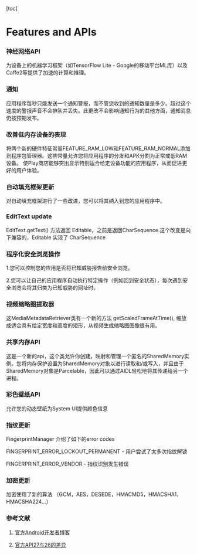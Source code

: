 [toc]
# Features and APIs
### 神经网络API
为设备上的机器学习框架（如TensorFlow Lite - Google的移动平台ML库）以及Caffe2等提供了加速的计算和推理。
### 通知
应用程序每秒只能发送一个通知警报，而不管您收到的通知数量是多少。超过这个速度的警报声音不会排队并丢失。此更改不会影响通知行为的其他方面，通知消息仍按预期发布。
### 改善低内存设备的表现

将两个新的硬件特征常量FEATURE_RAM_LOW和FEATURE_RAM_NORMAL添加到程序包管理器。这些常量允许您将应用程序的分发和APK分割为正常或低RAM设备。
使Play商店能够突出显示特别适合给定设备功能的应用程序，从而促进更好的用户体验。

### 自动填充框架更新
对自动填充框架进行了一些改进，您可以将其纳入到您的应用程序中。

### EditText update
EditText.getText() 方法返回 Editable，之前是返回CharSequence.这个改变是向下兼容的，Editable 实现了 CharSequence

### 程序化安全浏览操作

1.您可以控制您的应用是否将已知威胁报告给安全浏览。

2.您可以让自己的应用程序自动执行特定操作（例如回到安全状态），每次遇到安全浏览会将其归类为已知威胁的网址时。

### 视频缩略图提取器

这MediaMetadataRetriever类有一个新的方法 getScaledFrameAtTime(), 缩放成适合具有给定宽度和高度的矩形，从视频生成缩略图图像很有用。

### 共享内存API
这是一个新的api，这个类允许你创建，映射和管理一个匿名的SharedMemory实例。您将内存保护设置为SharedMemory对象以进行读取和/或写入，并且由于SharedMemory对象是Parcelable，因此可以通过AIDL轻松地将其传递给另一个进程。

### 彩色壁纸API
允许您的动态壁纸为System UI提供颜色信息

### 指纹更新
FingerprintManager 介绍了如下的error codes

FINGERPRINT_ERROR_LOCKOUT_PERMANENT - 用户尝试了太多次指纹解锁

FINGERPRINT_ERROR_VENDOR - 指纹识别发生错误

### 加密更新
加密使用了新的算法
（GCM，AES，DESEDE，HMACMD5，HMACSHA1，HMACSHA224...）

### 参考文献
1. [官方Android开发者博客](https://android-developers.googleblog.com/2017/11/final-preview-of-android-81-now.html)

2. [官方API27与26的差异](https://developer.android.com/sdk/api_diff/27/changes.html)
